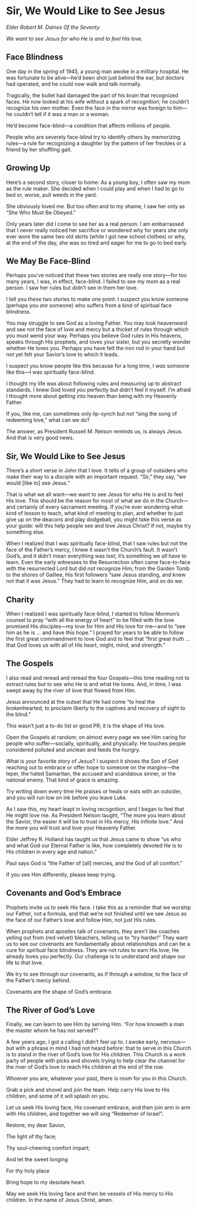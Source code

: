 # Sir, We Would Like to See Jesus

*Elder Robert M. Daines Of the Seventy*

*We want to see Jesus for who He is and to feel His love.*

<div class="body-block">

<div class="section">

<div>

## Face Blindness

</div>

One day in the spring of 1945, a young man awoke in a military hospital. He was fortunate to be alive—he’d been shot just behind the ear, but doctors had operated, and he could now walk and talk normally.

Tragically, the bullet had damaged the part of his brain that recognized faces. He now looked at his wife without a spark of recognition; he couldn’t recognize his own mother. Even the face in the mirror was foreign to him—he couldn’t tell if it was a man or a woman.

He’d become face-blind—a condition that affects millions of people.

People who are severely face-blind try to identify others by memorizing rules—a rule for recognizing a daughter by the pattern of her freckles or a friend by her shuffling gait.

</div>

<div class="section">

<div>

## Growing Up

</div>

Here’s a second story, closer to home: As a young boy, I often saw my mom as the rule maker. She decided when I could play and when I had to go to bed or, worse, pull weeds in the yard.

She obviously loved me. But too often and to my shame, I saw her only as “She Who Must Be Obeyed.”

Only years later did I come to see her as a real person. I am embarrassed that I never really noticed her sacrifice or wondered why for years she only ever wore the same two old skirts (while I got new school clothes) or why, at the end of the day, she was so tired and eager for me to go to bed early.

</div>

<div class="section">

<div>

## We May Be Face-Blind

</div>

Perhaps you’ve noticed that these two stories are really one story—for too many years, I was, in effect, face-blind. I failed to see my mom as a real person. I saw her rules but didn’t see in them her love.

I tell you these two stories to make one point: I suspect you know someone (perhaps you *are* someone) who suffers from a kind of spiritual face blindness.

You may struggle to see God as a loving Father. You may look heavenward and see not the face of love and mercy but a thicket of rules through which you must wend your way. Perhaps you believe God rules in His heavens, speaks through His prophets, and loves your sister, but you secretly wonder whether He loves you. Perhaps you have felt the iron rod in your hand but not yet felt your Savior’s love to which it leads.

I suspect you know people like this because for a long time, I *was* someone like this—I was spiritually face-blind.

I thought my life was about following rules and measuring up to abstract standards. I knew God loved *you* perfectly but didn’t feel it myself. I’m afraid I thought more about getting into heaven than being with my Heavenly Father.

If you, like me, can sometimes only lip-synch but not “sing the song of redeeming love,” what can we do?

The answer, as President Russell M. Nelson reminds us, is always Jesus. And that is very good news.

</div>

<div class="section">

<div>

## Sir, We Would Like to See Jesus

</div>

There’s a short verse in John that I love. It tells of a group of outsiders who make their way to a disciple with an important request. “Sir,” they say, “we would \[like to\] see Jesus.”

That is what we all want—we want to see Jesus for who He is and to feel His love. This should be the reason for most of what we do in the Church—and certainly of every sacrament meeting. If you’re ever wondering what kind of lesson to teach, what kind of meeting to plan, and whether to just give up on the deacons and play dodgeball, you might take this verse as your guide: will this help people see and love Jesus Christ? If not, maybe try something else.

When I realized that I was spiritually face-blind, that I saw rules but not the face of the Father’s mercy, I knew it wasn’t the Church’s fault. It wasn’t God’s, and it didn’t mean everything was lost; it’s something we *all* have to learn. Even the early witnesses to the Resurrection often came face-to-face with the resurrected Lord but did not recognize Him; from the Garden Tomb to the shores of Galilee, His first followers “saw Jesus standing, and knew not that it was Jesus.” They had to learn to recognize Him, and so do we.

</div>

<div class="section">

<div>

## Charity

</div>

When I realized I was spiritually face-blind, I started to follow Mormon’s counsel to pray “with all the energy of heart” to be filled with the love promised His disciples—my love for Him and His love for me—and to “see him as he is … and have this hope.” I prayed for years to be able to follow the first great commandment to love God and to feel that “first great *truth* … that God loves *us* with all of *His* heart, might, mind, and strength.”

</div>

<div class="section">

<div>

## The Gospels

</div>

I also read and reread and reread the four Gospels—this time reading not to extract rules but to see who He is and what He loves. And, in time, I was swept away by the river of love that flowed from Him.

Jesus announced at the outset that He had come “to heal the brokenhearted, to proclaim liberty to the captives and recovery of sight to the blind.”

This wasn’t just a to-do list or good PR; it is the shape of His love.

Open the Gospels at random; on almost every page we see Him caring for people who suffer—socially, spiritually, and physically. He touches people considered polluted and unclean and feeds the hungry.

What is your favorite story of Jesus? I suspect it shows the Son of God reaching out to embrace or offer hope to someone on the margins—the leper, the hated Samaritan, the accused and scandalous sinner, or the national enemy. That kind of grace is amazing.

Try writing down every time He praises or heals or eats with an outsider, and you will run low on ink before you leave Luke.

As I saw this, my heart leapt in loving recognition, and I began to feel that He might love me. As President Nelson taught, “The more you learn about the Savior, the easier it will be to trust in His mercy, His infinite love.” And the more you will trust and love your Heavenly Father.

Elder Jeffrey R. Holland has taught us that Jesus came to show “us who and what God our Eternal Father is like, how completely devoted He is to His children in every age and nation.”

Paul says God is “the Father of \[all\] mercies, and the God of all comfort.”

If you see Him differently, please keep trying.

</div>

<div class="section">

<div>

## Covenants and God’s Embrace

</div>

Prophets invite us to seek His face. I take this as a reminder that we worship our Father, not a formula, and that we’re not finished until we see Jesus as the face of our Father’s love and follow Him, not just His rules.

When prophets and apostles talk of covenants, they aren’t like coaches yelling out from (red velvet) bleachers, telling us to “try harder!” They want us to see our covenants are fundamentally about relationships and can be a cure for spiritual face blindness. They are not rules to earn His love; He already loves you perfectly. Our challenge is to understand and shape our life to that love.

We try to see through our covenants, as if through a window, to the face of the Father’s mercy behind.

Covenants are the shape of God’s embrace.

</div>

<div class="section">

<div>

## The River of God’s Love

</div>

Finally, we can learn to see Him by serving Him. “For how knoweth a man the master whom he has not served?”

A few years ago, I got a calling I didn’t feel up to. I awoke early, nervous—but with a phrase in mind I had not heard before: that to serve in this Church is to stand in the river of God’s love for His children. This Church is a work party of people with picks and shovels trying to help clear the channel for the river of God’s love to reach His children at the end of the row.

Whoever you are, whatever your past, there is room for you in this Church.

Grab a pick and shovel and join the team. Help carry His love to His children, and some of it will splash on you.

Let us seek His loving face, His covenant embrace, and then join arm in arm with His children, and together we will sing “Redeemer of Israel”:

<div class="poetry">

<div class="stanza">

Restore, my dear Savior,

The light of thy face;

Thy soul-cheering comfort impart;

And let the sweet longing

For thy holy place

Bring hope to my desolate heart.

</div>

</div>

May we seek His loving face and then be vessels of His mercy to His children. In the name of Jesus Christ, amen.

</div>

</div>
